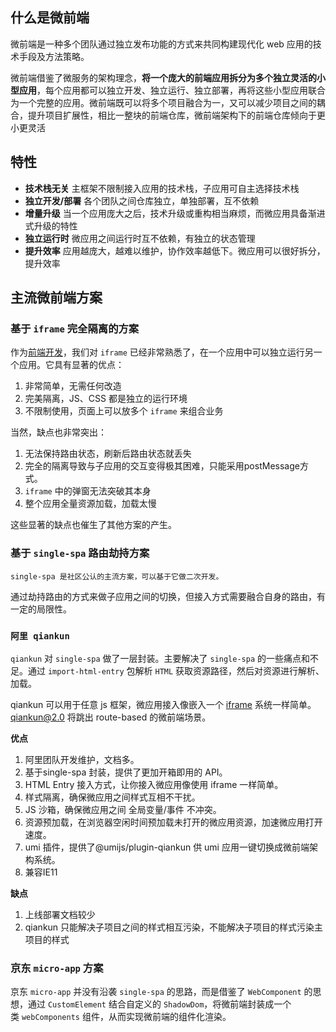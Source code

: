 ## 什么是微前端

微前端是一种多个团队通过独立发布功能的方式来共同构建现代化 web 应用的技术手段及方法策略。

微前端借鉴了微服务的架构理念，**将一个庞大的前端应用拆分为多个独立灵活的小型应用**，每个应用都可以独立开发、独立运行、独立部署，再将这些小型应用联合为一个完整的应用。微前端既可以将多个项目融合为一，又可以减少项目之间的耦合，提升项目扩展性，相比一整块的前端仓库，微前端架构下的前端仓库倾向于更小更灵活

## 特性

-   **技术栈无关** 主框架不限制接入应用的技术栈，子应用可自主选择技术栈
-   **独立开发/部署** 各个团队之间仓库独立，单独部署，互不依赖
-   **增量升级** 当一个应用庞大之后，技术升级或重构相当麻烦，而微应用具备渐进式升级的特性
-   **独立运行时** 微应用之间运行时互不依赖，有独立的状态管理
-   **提升效率** 应用越庞大，越难以维护，协作效率越低下。微应用可以很好拆分，提升效率


## 主流微前端方案

### **基于** **`iframe`** **完全隔离的方案**

作为[前端开发](https://so.csdn.net/so/search?q=%E5%89%8D%E7%AB%AF%E5%BC%80%E5%8F%91&spm=1001.2101.3001.7020)，我们对 `iframe` 已经非常熟悉了，在一个应用中可以独立运行另一个应用。它具有显著的优点：

1.  非常简单，无需任何改造
2.  完美隔离，JS、CSS 都是独立的运行环境
3.  不限制使用，页面上可以放多个 `iframe` 来组合业务

当然，缺点也非常突出：

1.  无法保持路由状态，刷新后路由状态就丢失
2.  完全的隔离导致与子应用的交互变得极其困难，只能采用postMessage方式。
3.  `iframe` 中的弹窗无法突破其本身
4.  整个应用全量资源加载，加载太慢

这些显著的缺点也催生了其他方案的产生。

### **基于** **`single-spa`** **路由劫持方案**

`single-spa 是社区公认的主流方案，可以基于它做二次开发。`

通过劫持路由的方式来做子应用之间的切换，但接入方式需要融合自身的路由，有一定的局限性。

### **`阿里 qiankun`**

`qiankun` 对 `single-spa` 做了一层封装。主要解决了 `single-spa` 的一些痛点和不足。通过 `import-html-entry` 包解析 `HTML` 获取资源路径，然后对资源进行解析、加载。

qiankun 可以用于任意 js 框架，微应用接入像嵌入一个 [iframe](https://so.csdn.net/so/search?q=iframe&spm=1001.2101.3001.7020) 系统一样简单。qiankun@2.0 将跳出 route-based 的微前端场景。

**优点**

1.  阿里团队开发维护，文档多。
2.  基于single-spa 封装，提供了更加开箱即用的 API。
3.  HTML Entry 接入方式，让你接入微应用像使用 iframe 一样简单。
4.  样式隔离，确保微应用之间样式互相不干扰。
5.  JS 沙箱，确保微应用之间 全局变量/事件 不冲突。
6.  资源预加载，在浏览器空闲时间预加载未打开的微应用资源，加速微应用打开速度。
7.  umi 插件，提供了@umijs/plugin-qiankun 供 umi 应用一键切换成微前端架构系统。
8.  兼容IE11

**缺点**

1.  上线部署文档较少
2.  qiankun 只能解决子项目之间的样式相互污染，不能解决子项目的样式污染主项目的样式

### **京东** **`micro-app`** **方案**

京东 `micro-app` 并没有沿袭 `single-spa` 的思路，而是借鉴了 `WebComponent` 的思想，通过 `CustomElement` 结合自定义的 `ShadowDom`，将微前端封装成一个类 `webComponents` 组件，从而实现微前端的组件化渲染。


